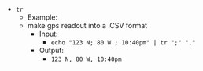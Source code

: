 * `tr`
  * Example:
   * make gps readout into a .CSV format
     * Input:
         * `echo "123 N; 80 W ; 10:40pm" | tr ";" ","`
     * Output:
         * `123 N, 80 W, 10:40pm`
